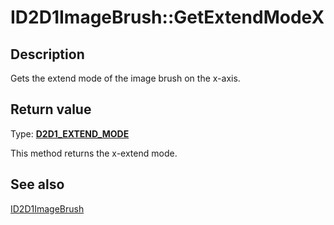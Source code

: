 # ID2D1ImageBrush::GetExtendModeX

## Description

Gets the extend mode of the image brush on the x-axis.

## Return value

Type: **[D2D1_EXTEND_MODE](https://learn.microsoft.com/windows/desktop/api/d2d1/ne-d2d1-d2d1_extend_mode)**

This method returns the x-extend mode.

## See also

[ID2D1ImageBrush](https://learn.microsoft.com/windows/desktop/api/d2d1_1/nn-d2d1_1-id2d1imagebrush)